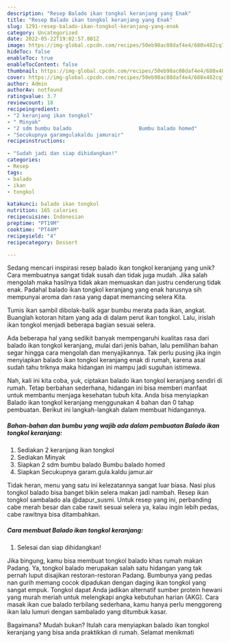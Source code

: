 ```yaml
---
description: "Resep Balado ikan tongkol keranjang yang Enak"
title: "Resep Balado ikan tongkol keranjang yang Enak"
slug: 1291-resep-balado-ikan-tongkol-keranjang-yang-enak
category: Uncategorized
date: 2022-05-22T19:02:57.801Z
image: https://img-global.cpcdn.com/recipes/50eb98ac08daf4e4/680x482cq70/balado-ikan-tongkol-keranjang-foto-resep-utama.jpg
hideToc: false
enableToc: true
enableTocContent: false
thumbnail: https://img-global.cpcdn.com/recipes/50eb98ac08daf4e4/680x482cq70/balado-ikan-tongkol-keranjang-foto-resep-utama.jpg
cover: https://img-global.cpcdn.com/recipes/50eb98ac08daf4e4/680x482cq70/balado-ikan-tongkol-keranjang-foto-resep-utama.jpg
author: Admin
authorAv: notfound
ratingvalue: 3.7
reviewcount: 18
recipeingredient:
- "2 keranjang ikan tongkol"
- " Minyak"
- "2 sdm bumbu balado                      Bumbu balado homed"
- "Secukupnya garamgulakaldu jamurair"
recipeinstructions:

- "Sudah jadi dan siap dihidangkan!"
categories:
- Resep
tags:
- balado
- ikan
- tongkol

katakunci: balado ikan tongkol 
nutrition: 165 calories
recipecuisine: Indonesian
preptime: "PT19M"
cooktime: "PT44M"
recipeyield: "4"
recipecategory: Dessert

---
```





Sedang mencari inspirasi resep balado ikan tongkol keranjang yang unik? Cara membuatnya sangat tidak susah dan tidak juga mudah. Jika salah mengolah maka hasilnya tidak akan memuaskan dan justru cenderung tidak enak. Padahal balado ikan tongkol keranjang yang enak harusnya sih mempunyai aroma dan rasa yang dapat memancing selera Kita.





Tumis ikan sambil dibolak-balik agar bumbu merata pada ikan, angkat. Buanglah kotoran hitam yang ada di dalam perut ikan tongkol. Lalu, irislah ikan tongkol menjadi beberapa bagian sesuai selera.

Ada beberapa hal yang sedikit banyak mempengaruhi kualitas rasa dari balado ikan tongkol keranjang, mulai dari jenis bahan, lalu pemilihan bahan segar hingga cara mengolah dan menyajikannya. Tak perlu pusing jika ingin menyiapkan balado ikan tongkol keranjang enak di rumah, karena asal sudah tahu triknya maka hidangan ini mampu jadi suguhan istimewa.






Nah, kali ini kita coba, yuk, ciptakan balado ikan tongkol keranjang sendiri di rumah. Tetap berbahan sederhana, hidangan ini bisa memberi manfaat untuk membantu menjaga kesehatan tubuh kita. Anda bisa menyiapkan Balado ikan tongkol keranjang menggunakan 4 bahan dan 0 tahap pembuatan. Berikut ini langkah-langkah dalam membuat hidangannya.

<!--inarticleads1-->

##### Bahan-bahan dan bumbu yang wajib ada dalam pembuatan Balado ikan tongkol keranjang:

1. Sediakan 2 keranjang ikan tongkol
1. Sediakan  Minyak
1. Siapkan 2 sdm bumbu balado                      Bumbu balado homed
1. Siapkan Secukupnya garam.gula.kaldu jamur.air


Tidak heran, menu yang satu ini kelezatannya sangat luar biasa. Nasi plus tongkol balado bisa banget bikin selera makan jadi nambah. Resep ikan tongkol sambalado ala @dapur_susmi. Untuk resep yang ini, perbanding cabe merah besar dan cabe rawit sesuai selera ya, kalau ingin lebih pedas, cabe rawitnya bisa ditambahkan. 

<!--inarticleads2-->

##### Cara membuat Balado ikan tongkol keranjang:


1. Selesai dan siap dihidangkan!

Jika bingung, kamu bisa membuat tongkol balado khas rumah makan Padang. Ya, tongkol balado merupakan salah satu hidangan yang tak pernah luput disajikan restoran-restoran Padang. Bumbunya yang pedas nan gurih memang cocok dipadukan dengan daging ikan tongkol yang sangat empuk. Tongkol dapat Anda jadikan alternatif sumber protein hewani yang murah meriah untuk melengkapi angka kebutuhan harian (AKG). Cara masak ikan cue balado terbilang sederhana, kamu hanya perlu menggoreng ikan lalu lumuri dengan sambalado yang ditumbuk kasar. 

Bagaimana? Mudah bukan? Itulah cara menyiapkan balado ikan tongkol keranjang yang bisa anda praktikkan di rumah. Selamat menikmati
